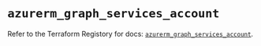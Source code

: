 # `azurerm_graph_services_account`

Refer to the Terraform Registory for docs: [`azurerm_graph_services_account`](https://registry.terraform.io/providers/hashicorp/azurerm/3.75.0/docs/resources/graph_services_account).
